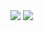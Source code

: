 <img src="https://capsule-render.vercel.app/api?&type=waving&color=32B6FF80&section=header&reversal=true&height=300&text=Hope%20Hero-nl-&fontColor=4B6F9F&desc=%20Robooot%20&animation=twinkling">


<img src="https://capsule-render.vercel.app/api?&type=waving&color=32B6FF80&section=footer&reversal=true&height=200&text=-nl-Hope%20Hero&fontColor=4B6F9F&animation=blink">
